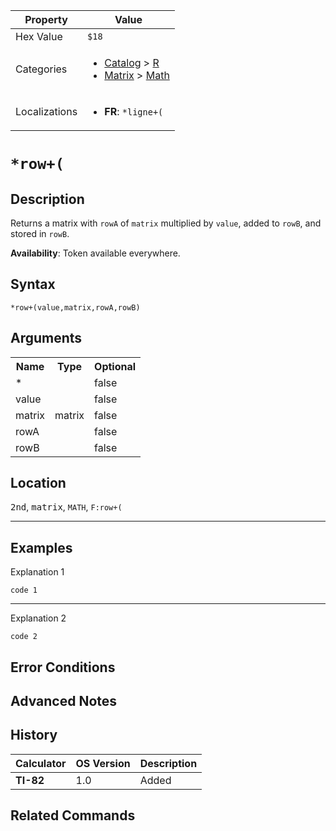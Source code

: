 | Property      | Value |
|---------------|-------|
| Hex Value     | `$18`|
| Categories    | <ul><li>[Catalog](<../categories/Catalog.md>) > [R](<../categories/Catalog.md#R>)</li><li>[Matrix](<../categories/Matrix.md>) > [Math](<../categories/Matrix.md#Math>)</li></ul> |
| Localizations | <ul><li><b>FR</b>: `*ligne+(`</li></ul> |

# `*row+(`

## Description
Returns a matrix with `rowA` of `matrix` multiplied by `value`, added to `rowB`, and stored in `rowB`.


<b>Availability</b>: Token available everywhere.

## Syntax
`*row+(value,matrix,rowA,rowB)`

## Arguments
<table>
<tr><th>Name</th><th>Type</th><th>Optional</th></tr>

<tr><td>*</td><td></td><td>false</td></tr>

<tr><td>value</td><td></td><td>false</td></tr>

<tr><td>matrix</td><td>matrix</td><td>false</td></tr>

<tr><td>rowA</td><td></td><td>false</td></tr>

<tr><td>rowB</td><td></td><td>false</td></tr>

</table>

## Location
<kbd>2nd</kbd>, <kbd>matrix</kbd>, `MATH`, `F:row+(`
<hr>

## Examples

Explanation 1
```ti-basic
code 1
```
---
Explanation 2
```ti-basic
code 2
```

## Error Conditions


## Advanced Notes


## History
| Calculator | OS Version | Description |
|------------|------------|-------------|
| <b>TI-82</b> | 1.0 | Added

## Related Commands

    